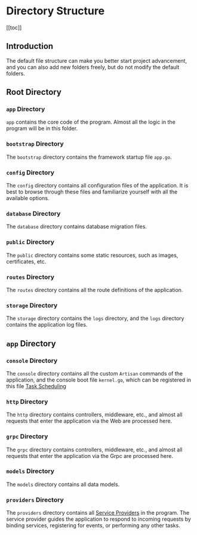 # Directory Structure

[[toc]]

## Introduction

The default file structure can make you better start project advancement, and you can also add new folders freely, but do not modify the default folders.

## Root Directory

### `app` Directory

`app` contains the core code of the program. Almost all the logic in the program will be in this folder.

### `bootstrap` Directory

The `bootstrap` directory contains the framework startup file `app.go`.

### `config` Directory

The `config` directory contains all configuration files of the application. It is best to browse through these files and familiarize yourself with all the available options.

### `database` Directory

The `database` directory contains database migration files.

### `public` Directory

The `public` directory contains some static resources, such as images, certificates, etc.

### `routes` Directory

The `routes` directory contains all the route definitions of the application.

### `storage` Directory

The `storage` directory contains the `logs` directory, and the `logs` directory contains the application log files.

## `app` Directory

### `console` Directory

The `console` directory contains all the custom `Artisan` commands of the application, and the console boot file `kernel.go`, which can be registered in this file [Task Scheduling](../digging-deeper/task-scheduling.md)

### `http` Directory

The `http` directory contains controllers, middleware, etc., and almost all requests that enter the application via the Web are processed here.

### `grpc` Directory

The `grpc` directory contains controllers, middleware, etc., and almost all requests that enter the application via the Grpc are processed here.

### `models` Directory

The `models` directory contains all data models.

### `providers` Directory

The `providers` directory contains all [Service Providers](../architecutre-concepts/service-providers.md) in the program. The service provider guides the application to respond to incoming requests by binding services, registering for events, or performing any other tasks.

<CommentService/>